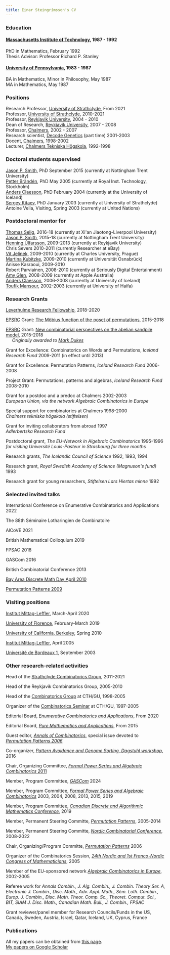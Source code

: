```yaml
---
title: Einar Steingrímsson's CV
---
```


### Education

#### [Massachusetts Institute of Technology](http://math.mit.edu), 1987 - 1992

PhD in Mathematics, February 1992\
Thesis Advisor: Professor Richard P. Stanley

#### [University of Pennsylvania](http://www.math.upenn.edu), 1983 - 1987

BA in Mathematics, Minor in Philosophy, May 1987\
MA in Mathematics, May 1987

### Positions

Research Professor, [University of
Strathclyde](http://www.strath.ac.uk/), From 2021\
Professor, [University of Strathclyde](http://www.strath.ac.uk/),
2010-2021\
Professor, [Reykjavik University](http://www.ru.is), 2004 - 2010\
Dean of Research, [Reykjavik University](http://www.ru.is), 2007 - 2008\
Professor, [Chalmers](http://www.chalmers.se/math/EN/), 2002 - 2007\
Research scientist, [Decode Genetics](http://www.decode.com) (part time)
2001-2003\
Docent, [Chalmers](http://www.chalmers.se/math/EN/), 1998-2002\
Lecturer, [Chalmers Tekniska Högskola](http://www.chalmers.se/math/EN/),
1992-1998

### Doctoral students supervised

[Jason P. Smith](https://jasonpsmith.github.io/), PhD September 2015
(currently at Nottingham Trent University)\
[Petter Brändén](http://www.math.kth.se/~pbranden/), PhD May 2005
(currently at Royal Inst. Technology, Stockholm)\
[Anders Claesson](http://akc.is/), PhD February 2004 (currently at the
University of Iceland)\
[Sergey Kitaev](http://personal.strath.ac.uk/sergey.kitaev/index.html),
PhD January 2003 (currently at University of Strathclyde)\
Antoine Vella, Visiting, Spring 2003 (currently at United Nations)

### Postdoctoral mentor for

[Thomas
Selig](https://scholar.xjtlu.edu.cn/en/persons/ThomasSelig),
2016-18 (currently at Xi\'an Jiaotong-Liverpool University)\
[Jason P. Smith](https://jasonpsmith.github.io/), 2015-18 (currently at
Nottingham Trent University)\
[Henning Úlfarsson](https://permutatriangle.github.io/authors/ulfarsson.html/), 2009-2013 (currently
at Reykjavík University)\
Chris Severs 2010-2011 (currently Researcher at eBay)\
[Vít Jelínek](http://kam.mff.cuni.cz/~jelinek/), 2009-2010 (currently at
Charles University, Prague)\
[Martina
Kubitzke](https://tina.juhnix.net/),
2009-2010 (currently at Universität Osnabrück)\
Anisse Kasraoui, 2009-2010\
Robert Parviainen, 2008-2010 (currently at Seriously Digital
Entertainment)\
[Amy Glen](https://amyglen.wordpress.com/), 2008-2009 (currently at
Apple Australia)\
[Anders Claesson](http://akc.is/), 2006-2008 (currently at University of
Iceland)\
[Toufik Mansour](https://math.haifa.ac.il/toufik/), 2002-2003
(currently at University of Haifa)

### Research Grants

[Leverhulme Research
Fellowship](https://www.leverhulme.ac.uk/research-fellowships-2018),
2018-2020

[EPSRC](https://www.epsrc.ac.uk/) Grant: [The Möbius function of the
poset of
permutations](http://gow.epsrc.ac.uk/NGBOViewGrant.aspx?GrantRef=EP/M027147/1),
2015-2018

[EPSRC](https://www.epsrc.ac.uk/) Grant: [New combinatorial perspectives
on the abelian sandpile
model](http://gow.epsrc.ac.uk/NGBOViewGrant.aspx?GrantRef=EP/M015874/1),
2015-2018\
     *Originally awarded to [Mark Dukes](https://maths.ucd.ie/~dukes//)*

Grant for Excellence: Combinatorics on Words and Permutations, *Iceland
Research Fund* 2009-2011 (in effect until 2013)

Grant for Excellence: Permutation Patterns, *Iceland Research Fund*
2006-2008

Project Grant: Permutations, patterns and algebras, *Iceland Research
Fund* 2008-2010

Grant for a postdoc and a predoc at Chalmers 2002-2003\
*European Union, via the network Algebraic Combinatorics in Europe*

Special support for combinatorics at Chalmers 1998-2000\
*Chalmers tekniska högskola (stiftelsen)*

Grant for inviting collaborators from abroad 1997\
*Adlerbertska Research Fund*

Postdoctoral grant, *The EU-Network in Algebraic Combinatorics*
1995-1996\
*for visiting Université Louis-Pasteur in Strasbourg for three months*

Research grants, *The Icelandic Council of Science* 1992, 1993, 1994

Research grant, *Royal Swedish Academy of Science (Magnuson\'s fund)*
1993

Research grant for young researchers, *Stiftelsen Lars Hiertas minne*
1992

### Selected invited talks

International Conference on Enumerative Combinatorics and Applications
2022

The 88th Séminaire Lotharingien de Combinatoire

AlCoVE 2021

British Mathematical Colloquium 2019

FPSAC 2018

GASCom 2016

British Combinatorial Conference 2013

[Bay Area Discrete Math Day April
2010](https://www.slmath.org/workshops/592)

[Permutation Patterns 2009](https://permutationpatterns.com/history/)

### Visiting positions

[Institut Mittag-Leffler](http://www.mittag-leffler.se), March-April
2020

[University of Florence](https://www.dimai.unifi.it/), February-March
2019

[University of California, Berkeley](http://www.math.berkeley.edu/),
Spring 2010

[Institut Mittag-Leffler](http://www.mittag-leffler.se), April 2005

[Université de Bordeaux 1](http://www.u-bordeaux.fr/), September 2003

### Other research-related activities

Head of the [Strathclyde Combinatorics
Group](http://combinatorics.cis.strath.ac.uk/), 2011-2021

Head of the Reykjavik Combinatorics Group, 2005-2010

Head of the [Combinatorics
Group](http://www.math.chalmers.se/Math/Research/Combinatorics/index.html)
at CTH/GU, 1998-2005

Organizer of the [Combinatorics
Seminar](http://www.math.chalmers.se/Math/Research/Combinatorics/kombseminar.html)
at CTH/GU, 1997-2005

Editorial Board, [*Enumerative Combinatorics and
Applications*](http://ecajournal.haifa.ac.il/), From 2020

Editorial Board, [*Pure Mathematics and
Applications*](http://www.degruyter.com/view/j/puma), From 2015

Guest editor, [*Annals of Combinatorics*](http://www.combinatorics.net),
special issue devoted to [*Permutation Patterns
2006*](http://www.cs.otago.ac.nz/staffpriv/mike/PP2006/Home.html)

Co-organizer, *[Pattern Avoidance and Genome Sorting, Dagstuhl
workshop](https://www.dagstuhl.de/en/program/calendar/semhp/?semnr=16071)*,
2016

Chair, Organizing Committee, [*Formal Power Series and Algebraic
Combinatorics* 2011](http://combinatorics.cis.strath.ac.uk/fpsac2011/)

Member, Program Committee,
[*GASCom*](https://gascom2024.sciencesconf.org/) 2024

Member, Program Committee, [*Formal Power Series and Algebraic
Combinatorics*](http://fpsac.org/) 2003, 2004, 2008, 2013, 2015, 2019

Member, Program Committee, [*Canadian Discrete and Algorithmic
Mathematics Conference*](http://www.sfu.ca/math/canadam2019/), 2019

Member, Permanent Steering Committe, [*Permutation
Patterns*](http://2018.permutationpatterns.com/), 2005-2014

Member, Permanent Steering Committe, [*Nordic Combinatorial
Conference*](http://www.nordiccombinatorics.org/), 2008-2022

Chair, Organizing/Program Committe, [*Permutation
Patterns*](http://www.cs.otago.ac.nz/staffpriv/mike/PP2006/Home.html)
2006

Organizer of the Combinatorics Session, [*24th Nordic and 1st
Franco-Nordic Congress of
Mathematicians*](http://www.raunvis.hi.is/1FrancoNordicCongress), 2005

Member of the EU-sponsored network [*Algebraic Combinatorics in
Europe*](http://www.mat.univie.ac.at/~kratt/ace/), 2002-2005

Referee work for *Annals Combin., J. Alg. Combin., J. Combin. Theory
Ser. A, Electronic J. Combin., Disc. Math., Adv. Appl. Math., Sém. Loth.
Combin., Europ. J. Combin., Disc. Math. Theor. Comp. Sc., Theoret.
Comput. Sci., BIT, SIAM J. Disc. Math., Canadian Math. Bull., J.
Combin., FPSAC*

Grant reviewer/panel member for Research Councils/Funds in the US,
Canada, Sweden, Austria, Israel, Qatar, Iceland, UK, Cyprus, France

### Publications

All my papers can be obtained from [this page](papers.html).\
[My papers on Google
Scholar](http://scholar.google.is/citations?user=njZmYpYAAAAJ&hl=en)
